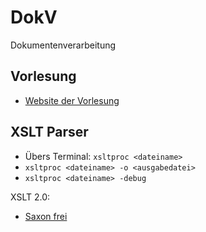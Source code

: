 # DokV
Dokumentenverarbeitung

## Vorlesung
 * [Website der Vorlesung](http://edu.cs.uni-magdeburg.de/EC/lehre/wintersemester-2015-2016/dokumentverarbeitung)

## XSLT Parser
* Übers Terminal: ```xsltproc <dateiname>```
* ```xsltproc <dateiname> -o <ausgabedatei>```
* ```xsltproc <dateiname> -debug```

XSLT 2.0:
* [Saxon frei](http://saxon.sourceforge.net/)
